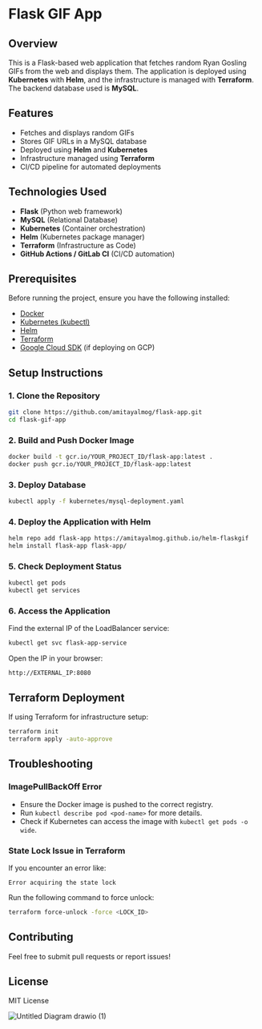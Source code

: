 # Flask GIF App

## Overview
This is a Flask-based web application that fetches random Ryan Gosling GIFs from the web and displays them. The application is deployed using **Kubernetes** with **Helm**, and the infrastructure is managed with **Terraform**. The backend database used is **MySQL**.

## Features
- Fetches and displays random GIFs
- Stores GIF URLs in a MySQL database
- Deployed using **Helm** and **Kubernetes**
- Infrastructure managed using **Terraform**
- CI/CD pipeline for automated deployments

## Technologies Used
- **Flask** (Python web framework)
- **MySQL** (Relational Database)
- **Kubernetes** (Container orchestration)
- **Helm** (Kubernetes package manager)
- **Terraform** (Infrastructure as Code)
- **GitHub Actions / GitLab CI** (CI/CD automation)

## Prerequisites
Before running the project, ensure you have the following installed:
- [Docker](https://www.docker.com/)
- [Kubernetes (kubectl)](https://kubernetes.io/docs/tasks/tools/)
- [Helm](https://helm.sh/docs/intro/install/)
- [Terraform](https://developer.hashicorp.com/terraform/tutorials/aws-get-started/install-cli)
- [Google Cloud SDK](https://cloud.google.com/sdk/docs/install) (if deploying on GCP)

## Setup Instructions

### 1. Clone the Repository
```bash
git clone https://github.com/amitayalmog/flask-app.git
cd flask-gif-app
```

### 2. Build and Push Docker Image
```bash
docker build -t gcr.io/YOUR_PROJECT_ID/flask-app:latest .
docker push gcr.io/YOUR_PROJECT_ID/flask-app:latest
```

### 3. Deploy Database
```bash
kubectl apply -f kubernetes/mysql-deployment.yaml
```

### 4. Deploy the Application with Helm
```bash
helm repo add flask-app https://amitayalmog.github.io/helm-flaskgif
helm install flask-app flask-app/
```

### 5. Check Deployment Status
```bash
kubectl get pods
kubectl get services
```

### 6. Access the Application
Find the external IP of the LoadBalancer service:
```bash
kubectl get svc flask-app-service
```
Open the IP in your browser:
```
http://EXTERNAL_IP:8080
```

## Terraform Deployment
If using Terraform for infrastructure setup:
```bash
terraform init
terraform apply -auto-approve
```

## Troubleshooting
### **ImagePullBackOff Error**
- Ensure the Docker image is pushed to the correct registry.
- Run `kubectl describe pod <pod-name>` for more details.
- Check if Kubernetes can access the image with `kubectl get pods -o wide`.

### **State Lock Issue in Terraform**
If you encounter an error like:
```
Error acquiring the state lock
```
Run the following command to force unlock:
```bash
terraform force-unlock -force <LOCK_ID>
```

## Contributing

Feel free to submit pull requests or report issues!

## License
MIT License


![Untitled Diagram drawio (1)](https://github.com/user-attachments/assets/e51a4cd1-b9e9-4ed5-9f61-3b53f0a50104)
